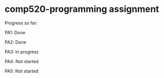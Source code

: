 # comp520-programming assignment

Progress so far:

PA1: Done

PA2: Done

PA3: In progress

PA4: Not started

PA5: Not started
